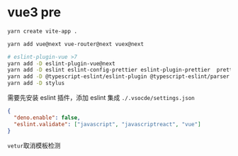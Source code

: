 # vue3 pre

```sh
yarn create vite-app .
```

```sh
yarn add vue@next vue-router@next vuex@next 
```

```sh
# eslint-plugin-vue >7
yarn add -D eslint-plugin-vue@next
yarn add -D eslint eslint-config-prettier eslint-plugin-prettier  prettier
yarn add -D @typescript-eslint/eslint-plugin @typescript-eslint/parser  typescript vue-eslint-parser
yarn add -D stylus
```

需要先安装 eslint 插件，添加 eslint 集成 `./.vsocde/settings.json`

```json
{
  "deno.enable": false,
  "eslint.validate": ["javascript", "javascriptreact", "vue"]
}
```

`vetur`取消模板检测

